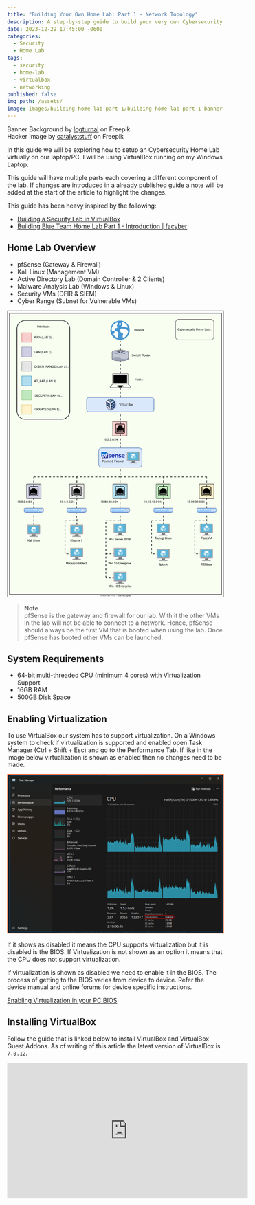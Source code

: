 ```yaml
---
title: "Building Your Own Home Lab: Part 1 - Network Topology"
description: A step-by-step guide to build your very own Cybersecurity Home Lab using VirtualBox
date: 2023-12-29 17:45:00 -0600
categories:
  - Security
  - Home Lab
tags:
  - security
  - home-lab
  - virtualbox
  - networking
published: false
img_path: /assets/
image: images/building-home-lab-part-1/building-home-lab-part-1-banner.png
---
```


Banner Background by <a href="https://www.freepik.com/free-vector/gradient-white-color-background-abstract-modern_34010189.htm#query=simple%20backgrounds&position=28&from_view=search&track=ais&uuid=96e36b2e-64b3-42e2-8fd8-4fd18a6e1d5d">logturnal</a> on Freepik  
Hacker Image by <a href="https://www.freepik.com/free-vector/hacker-operating-laptop-cartoon-icon-illustration-technology-icon-concept-isolated-flat-cartoon-style_11602236.htm#page=2&query=hacker&position=28&from_view=search&track=sph&uuid=070b0d8a-d045-434d-9a51-f239e46d5f17">catalyststuff</a> on Freepik

In this guide we will be exploring how to setup an Cybersecurity Home Lab virtually on our laptop/PC. I will be using VirtualBox running on my Windows Laptop.

This guide will have multiple parts each covering a different component of the lab. If changes are introduced in a already published guide a note will be added at the start of the article to highlight the changes.

This guide has been heavy inspired by the following:

- [Building a Security Lab in VirtualBox](https://benheater.com/building-a-security-lab-in-virtualbox/)
- [Building Blue Team Home Lab Part 1 - Introduction | facyber](https://facyber.me/posts/blue-team-lab-guide-part-1/)

## Home Lab Overview

- pfSense (Gateway & Firewall)
- Kali Linux (Management VM)
- Active Directory Lab (Domain Controller & 2 Clients)
- Malware Analysis Lab (Windows & Linux)
- Security VMs (DFIR & SIEM)
- Cyber Range (Subnet for Vulnerable VMs)

![network-diagram|560](images/building-home-lab-part-1/network-diagram.svg)

> **Note**  
> pfSense is the gateway and firewall for our lab. With it the other VMs in the lab will not be able to connect to a network. Hence, pfSense should always be the first VM that is booted when using the lab. Once pfSense has booted other VMs can be launched.

## System Requirements

- 64-bit multi-threaded CPU (minimum 4 cores) with Virtualization Support
- 16GB RAM
- 500GB Disk Space

## Enabling Virtualization

To use VirtualBox our system has to support virtualization. On a Windows system to check if virtualization is supported and enabled open Task Manager (Ctrl + Shift + Esc) and go to the Performance Tab. If like in the image below virtualization is shown as enabled then no changes need to be made. 

![task-manager|640](images/building-home-lab-part-1/task-manager.png)

If it shows as disabled it means the CPU supports virtualization but it is disabled is the BIOS. If Virtualization is not shown as an option it means that the CPU does not support virtualization.

If virtualization is shown as disabled we need to enable it in the BIOS. The process of getting to the BIOS varies from device to device. Refer the device manual and online forums for device specific instructions.

[Enabling Virtualization in your PC BIOS](https://bce.berkeley.edu/enabling-virtualization-in-your-pc-bios.html)

## Installing VirtualBox

Follow the guide that is linked below to install VirtualBox and VirtualBox Guest Addons. As of writing of this article the latest version of VirtualBox is `7.0.12`.

<iframe width="560" height="315" src="https://www.youtube-nocookie.com/embed/nwjZWHou8u0?si=mdoF4IC2u89sIEtz" title="YouTube video player" frameborder="0" allow="accelerometer; autoplay; clipboard-write; encrypted-media; gyroscope; picture-in-picture; web-share" allowfullscreen></iframe>
